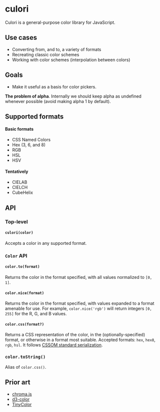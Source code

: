 # culori

Culori is a general-purpose color library for JavaScript.

## Use cases

* Converting from, and to, a variety of formats
* Recreating classic color schemes
* Working with color schemes (interpolation between colors)

## Goals

* Make it useful as a basis for color pickers.

__The problem of alpha__. Internally we should keep alpha as undefined whenever possible (avoid making alpha 1 by default). 

## Supported formats

#### Basic formats

* CSS Named Colors
* Hex (3, 6, and 8)
* RGB
* HSL
* HSV

#### Tentatively

* CIELAB
* CIELCH
* CubeHelix

## API

### Top-level

#### `culori(color)`

Accepts a color in any supported format.

### `Color` API

#### `color.to(format)`

Returns the color in the format specified, with all values normalized to `[0, 1]`.

#### `color.nice(format)`

Returns the color in the format specified, with values expanded to a format amenable for use. For example, `color.nice('rgb')` will return integers `[0, 255]` for the R, G, and B values.

#### `color.css(format?)`

Returns a CSS representation of the color, in the (optionally-specified) format, or otherwise in a format most suitable. Accepted formats: `hex`, `hex8`, `rgb`, `hsl`.  It follows [CSSOM standard serialization](https://drafts.csswg.org/cssom/#serialize-a-css-component-value).

### `color.toString()` 

Alias of `color.css()`.

## Prior art

* [chroma.js](https://github.com/gka/chroma.js)
* [d3-color](https://github.com/d3/d3-color)
* [TinyColor](https://github.com/bgrins/TinyColor)
